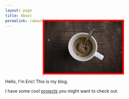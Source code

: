 ```yaml
---
layout: page
title: About
permalink: /about/
---
```


<style type="text/css" media="screen">
  img {
    width:50%;
    border: 5px solid #f00;
    display:block;
    margin:-3em auto 0;
  }
</style>

![Coffee cup](/images/coffee.jpg)

Hello, I'm Eric! This is my blog.

I have some cool [projects](/projects) you might want to check out.


